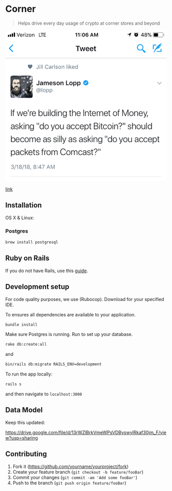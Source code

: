 # Corner
> Helps drive every day usage of crypto at corner stores and beyond

![tweet](https://github.com/helios-coop/corner/blob/master/app/assets/images/jamseson_lopp_tweet.jpg?raw=true)

[link](https://twitter.com/lopp/status/975398250709766144)

## Installation

OS X & Linux:

### Postgres

```sh
brew install postgresql
```

## Ruby on Rails

If you do not have Rails, use this [guide](http://installrails.com).


## Development setup

For code quality purposes, we use (Rubocop). Download for your specified IDE.

To ensures all dependencies are available to your application.
```sh
bundle install
```

Make sure Postgres is running. Run to set up your database.
```sh
rake db:create:all
```

and

```sh
bin/rails db:migrate RAILS_ENV=development
```

To run the app locally:
```sh
rails s
```

and then navigate to `localhost:3000`

## Data Model

Keep this updated:

https://drive.google.com/file/d/13rWZlBrkVmeWPsVDByswylRkaf30jm_F/view?usp=sharing

## Contributing

1. Fork it (<https://github.com/yourname/yourproject/fork>)
2. Create your feature branch (`git checkout -b feature/fooBar`)
3. Commit your changes (`git commit -am 'Add some fooBar'`)
4. Push to the branch (`git push origin feature/fooBar`)
